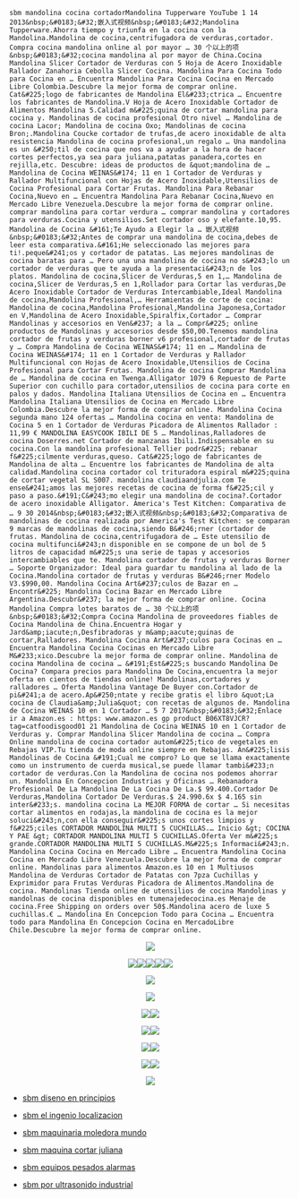 
```
sbm mandolina cocina cortadorMandolina Tupperware YouTube 1 14 2013&nbsp;&#0183;&#32;嵌入式视频&nbsp;&#0183;&#32;Mandolina Tupperware.Ahorra tiempo y triunfa en la cocina con la Mandolina.Mandolina de cocina,centrifugadora de verduras,cortador. Compra cocina mandolina online al por mayor … 30 个以上的项&nbsp;&#0183;&#32;cocina mandolina al por mayor de China.Cocina Mandolina Slicer Cortador de Verduras con 5 Hoja de Acero Inoxidable Rallador Zanahoria Cebolla Slicer Cocina. Mandolina Para Cocina Todo para Cocina en … Encuentra Mandolina Para Cocina Cocina en Mercado Libre Colombia.Descubre la mejor forma de comprar online. Cat&#225;logo de fabricantes de Mandolina El&#233;ctrica … Encuentre los fabricantes de Mandolina.V Hoja de Acero Inoxidable Cortador de Alimentos Mandolina 5.Calidad m&#225;quina de cortar mandolina para cocina y. Mandolinas de cocina profesional Otro nivel … Mandolina de cocina Lacor; Mandolina de cocina Oxo; Mandolinas de cocina Bron;.Mandolina Coucke cortador de trufas,de acero inoxidable de alta resistencia Mandolina de cocina profesional,un regalo … Una mandolina es un &#250;til de cocina que nos va a ayudar a la hora de hacer cortes perfectos,ya sea para juliana,patatas panadera,cortes en rejilla,etc. Descubre: ideas de productos de &quot;mandolina de … Mandolina de Cocina WEINAS&#174; 11 en 1 Cortador de Verduras y Rallador Multifuncional con Hojas de Acero Inoxidable,Utensilios de Cocina Profesional para Cortar Frutas. Mandolina Para Rebanar Cocina,Nuevo en … Encuentra Mandolina Para Rebanar Cocina,Nuevo en Mercado Libre Venezuela.Descubre la mejor forma de comprar online. comprar mandolina para cortar verdura … comprar mandolina y cortadores para verduras.Cocina y utensilios.Set cortador oso y elefante.10,95. Mandolina de Cocina &#161;Te Ayudo a Elegir la … 嵌入式视频&nbsp;&#0183;&#32;Antes de comprar una mandolina de cocina,debes de leer esta comparativa.&#161;He seleccionado las mejores para ti!.peque&#241;os y cortador de patatas. Las mejores mandolinas de cocina baratas para … Pero una una mandolina de cocina no s&#243;lo un cortador de verduras que te ayuda a la presentaci&#243;n de los platos. Mandolina de cocina,Slicer de Verduras,5 en 1,… Mandolina de cocina,Slicer de Verduras,5 en 1,Rollador para Cortar las verduras,De Acero Inoxidable Cortador de Verduras Intercambiable,Ideal Mandolina de cocina,Mandolina Profesional,… Herramientas de corte de cocina: Mandolina de cocina,Mandolina Profesional,Mandolina Japonesa,Cortador en V,Mandolina de Acero Inoxidable,Spiralfix,Cortador … Comprar Mandolinas y accesorios en Ven&#237; a la … Compr&#225; online productos de Mandolinas y accesorios desde $50,00.Tenemos mandolina cortador de frutas y verduras borner v6 profesional,cortador de frutas y … Compra Mandolina de Cocina WEINAS&#174; 11 en … Mandolina de Cocina WEINAS&#174; 11 en 1 Cortador de Verduras y Rallador Multifuncional con Hojas de Acero Inoxidable,Utensilios de Cocina Profesional para Cortar Frutas. Mandolina de cocina Comprar Mandolina de … Mandolina de cocina en Twenga.Alligator 1079 6 Repuesto de Parte Superior con cuchillo para cortador,utensilios de cocina para corte en palos y dados. Mandolina Italiana Utensilios de Cocina en … Encuentra Mandolina Italiana Utensilios de Cocina en Mercado Libre Colombia.Descubre la mejor forma de comprar online. Mandolina Cocina segunda mano 124 ofertas … Mandolina cocina en venta: Mandolina de Cocina 5 en 1 Cortador de Verduras Picadora de Alimentos Rallador : 11,99 € MANDOLINA EASYCOOK IBILI DE 5 … Mandolinas,Ralladores de cocina Doserres.net Cortador de manzanas Ibili.Indispensable en su cocina.Con la mandolina profesional Tellier podr&#225; rebanar f&#225;cilmente verduras,queso. Cat&#225;logo de fabricantes de Mandolina de alta … Encuentre los fabricantes de Mandolina de alta calidad.Mandolina cocina cortador col trituradora espiral m&#225;quina de cortar vegetal SL S007. mandolina claudiaandjulia.com Te ense&#241;amos las mejores recetas de cocina de forma f&#225;cil y paso a paso.&#191;C&#243;mo elegir una mandolina de cocina?.Cortador de acero inoxidable Alligator. America's Test Kitchen: Comparativa de … 9 30 2014&nbsp;&#0183;&#32;嵌入式视频&nbsp;&#0183;&#32;Comparativa de mandolinas de cocina realizada por America's Test Kitchen: se comparan 9 marcas de mandolinas de cocina,siendo B&#246;rner (cortador de frutas. Mandolina de cocina,centrifugadora de … Este utensilio de cocina multifunci&#243;n disponible en se compone de un bol de 5 litros de capacidad m&#225;s una serie de tapas y accesorios intercambiables que te. Mandolina cortador de frutas y verduras Borner … Soporte Organizador: Ideal para guardar tu mandolina al lado de la Cocina.Mandolina cortador de frutas y verduras B&#246;rner Modelo V3.$990,00. Mandolina Cocina Art&#237;culos de Bazar en … Encontr&#225; Mandolina Cocina Bazar en Mercado Libre Argentina.Descubr&#237; la mejor forma de comprar online. Cocina Mandolina Compra lotes baratos de … 30 个以上的项&nbsp;&#0183;&#32;Compra Cocina Mandolina de proveedores fiables de Cocina Mandolina de China.Encuentra Hogar y Jard&amp;iacute;n,Desfibradoras y m&amp;aacute;quinas de cortar,Ralladores. Mandolina Cocina Art&#237;culos para Cocinas en … Encuentra Mandolina Cocina Cocinas en Mercado Libre M&#233;xico.Descubre la mejor forma de comprar online. Mandolina de cocina Mandolina de cocina … &#191;Est&#225;s buscando Mandolina De Cocina? Compara precios para Mandolina De Cocina,encuentra la mejor oferta en cientos de tiendas online! Mandolinas,cortadores y ralladores … Oferta Mandolina Vantage De Buyer con.Cortador de pi&#241;a de acero.Ap&#250;ntate y recibe gratis el libro &quot;La cocina de Claudia&amp;Julia&quot; con recetas de algunos de. Mandolina de Cocina WEINAS 10 en 1 Cortador … 5 7 2017&nbsp;&#0183;&#32;Enlace ir a Amazon.es : https: www.amazon.es gp product B06XT8VJCR?tag=catfoodisgood01 21 Mandolina de Cocina WEINAS 10 en 1 Cortador de Verduras y. Comprar Mandolina Slicer Mandolina de cocina … Compra Online mandolina de cocina cortador autom&#225;tico de vegetales en Rebajas VIP.Tu tienda de moda online siempre en Rebajas. An&#225;lisis Mandolinas de Cocina &#191;Cual me compro? Lo que se llama exactamente como un instrumento de cuerda musical,se puede llamar tambi&#233;n cortador de verduras.Con la Mandolina de cocina nos podemos ahorrar un. Mandolina En Concepcion Industrias y Oficinas … Rebanadora Profesional De La Mandolina De La Cocina De La.$ 99.400.Cortador De Verduras,Mandolina Cortador De Verduras.$ 24.990.6x $ 4.165 sin inter&#233;s. mandolina cocina La MEJOR FORMA de cortar … Si necesitas cortar alimentos en rodajas,la mandolina de cocina es la mejor soluci&#243;n,con ella conseguir&#225;s unos cortes limpios y f&#225;ciles CORTADOR MANDOLINA MULTI 5 CUCHILLAS.… Inicio &gt; COCINA Y PAE &gt; CORTADOR MANDOLINA MULTI 5 CUCHILLAS.Oferta Ver m&#225;s grande.CORTADOR MANDOLINA MULTI 5 CUCHILLAS.M&#225;s Informaci&#243;n. Mandolina Cocina Cocina en Mercado Libre … Encuentra Mandolina Cocina Cocina en Mercado Libre Venezuela.Descubre la mejor forma de comprar online. Mandolinas para alimentos Amazon.es 10 en 1 Multiusos Mandolina de Verduras Cortador de Patatas con 7pza Cuchillas y Exprimidor para Frutas Verduras Picadora de Alimentos.Mandolina de cocina. Mandolinas Tienda online de utensilios de cocina Mandolinas y mandolnas de cocina disponibles en tumenajedecocina.es Menaje de cocina.Free Shipping on orders over 50$.Mandolina acero de luxe 5 cuchillas.€ … Mandolina En Concepcion Todo para Cocina … Encuentra todo para Mandolina En Concepcion Cocina en MercadoLibre Chile.Descubre la mejor forma de comprar online. 
```

<div align="center">

<a href="https://es-crusher.shibang-china.com/github&k=sbm+mandolina+cocina+cortador"><img src="https://static.shibang-china.com/es/crusher/logo.jpg"></a>

<a href="https://es-crusher.shibang-china.com/github&k=sbm+mandolina+cocina+cortador"><img src="https://static.shibang-china.com/es/crusher/index.jpg"></a><a href="https://es-crusher.shibang-china.com/material.htmlgithub&k=sbm+mandolina+cocina+cortador"><img src="https://static.shibang-china.com/es/crusher/material.jpg"></a><a href="https://es-crusher.shibang-china.com/application.htmlgithub&k=sbm+mandolina+cocina+cortador"><img src="https://static.shibang-china.com/es/crusher/application.jpg"></a><a href="https://es-crusher.shibang-china.com/aboutus.htmlgithub&k=sbm+mandolina+cocina+cortador"><img src="https://static.shibang-china.com/es/crusher/aboutus.jpg"></a><a href="https://es-crusher.shibang-china.com/contact.htmlgithub&k=sbm+mandolina+cocina+cortador"><img src="https://static.shibang-china.com/es/crusher/contact.jpg"></a>

<a href="https://es-crusher.shibang-china.com/github&k=sbm+mandolina+cocina+cortador"><img src="https://static.shibang-china.com/es/crusher/banner.jpg"></a>

<a href="https://swt.shibang-china.com/github&k=sbm+mandolina+cocina+cortador"><img src="https://static.shibang-china.com/es/crusher/text.jpg"></a>

<a href="https://swt.shibang-china.com/github&k=sbm+mandolina+cocina+cortador"><img src="https://static.shibang-china.com/es/crusher/chat.jpg"></a><a href="https://es-crusher.shibang-china.com/contact.htmlgithub&k=sbm+mandolina+cocina+cortador"><img src="https://static.shibang-china.com/es/crusher/message.jpg"></a>

<a href="https://es-crusher.shibang-china.com/products/pe.htmlgithub&k=sbm+mandolina+cocina+cortador"><img src="https://static.shibang-china.com/es/crusher/pe.jpg"></a><a href="https://es-crusher.shibang-china.com/products/pf.htmlgithub&k=sbm+mandolina+cocina+cortador"><img src="https://static.shibang-china.com/es/crusher/pf.jpg"></a>

<a href="https://es-crusher.shibang-china.com/products/hpt.htmlgithub&k=sbm+mandolina+cocina+cortador"><img src="https://static.shibang-china.com/es/crusher/hpt.jpg"></a><a href="https://es-crusher.shibang-china.com/products/vsi.htmlgithub&k=sbm+mandolina+cocina+cortador"><img src="https://static.shibang-china.com/es/crusher/vsi.jpg"></a>

<a href="https://es-crusher.shibang-china.com/products/klv.htmlgithub&k=sbm+mandolina+cocina+cortador"><img src="https://static.shibang-china.com/es/crusher/klv.jpg"></a><a href="https://es-crusher.shibang-china.com/products/portable.htmlgithub&k=sbm+mandolina+cocina+cortador"><img src="https://static.shibang-china.com/es/crusher/portable.jpg"></a>

<a href="https://swt.shibang-china.com/github&k=sbm+mandolina+cocina+cortador"><img src="https://static.shibang-china.com/es/crusher/case.jpg"></a>

</div>


* [sbm diseno en principios](sbm%20diseno%20en%20principios.md)

* [sbm el ingenio localizacion](sbm%20el%20ingenio%20localizacion.md)

* [sbm maquinaria moledora mundo](sbm%20maquinaria%20moledora%20mundo.md)

* [sbm maquina cortar juliana](sbm%20maquina%20cortar%20juliana.md)

* [sbm equipos pesados alarmas](sbm%20equipos%20pesados%20alarmas.md)

* [sbm por ultrasonido industrial](sbm%20por%20ultrasonido%20industrial.md)